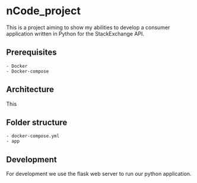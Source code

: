 # nCode_project

This is a project aiming to show my abilities to develop a consumer application written in Python for the StackExchange API.

## Prerequisites

    - Docker
    - Docker-compose

## Architecture

This

## Folder structure

    - docker-compose.yml
    - app

## Development

For development we use the flask web server to run our python application.
